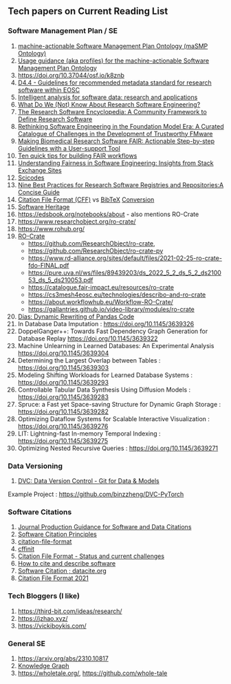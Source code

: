 ## Tech papers on Current Reading List



### Software Management Plan / SE
1. [machine-actionable Software Management Plan Ontology (maSMP Ontology)](https://zenodo.org/records/10582073)
2. [Usage guidance (aka profiles) for the machine-actionable Software Management Plan Ontology](https://zenodo.org/records/10582121)
3. https://doi.org/10.37044/osf.io/k8znb
4. [D4.4 - Guidelines for recommended metadata standard for research software within EOSC](https://zenodo.org/records/8199104)
5. [Intelligent analysis for software data: research and applications](https://link.springer.com/article/10.1631/FITEE.2230000)
6. [What Do We (Not) Know About Research Software Engineering?](https://openresearchsoftware.metajnl.com/articles/10.5334/jors.384)
7. [The Research Software Encyclopedia: A Community Framework to Define Research Software](https://openresearchsoftware.metajnl.com/articles/10.5334/jors.359)
8. [Rethinking Software Engineering in the Foundation Model Era: A Curated Catalogue of Challenges in the Development of Trustworthy FMware](https://arxiv.org/abs/2402.15943)
9. [Making Biomedical Research Software FAIR: Actionable Step-by-step Guidelines with a User-support Tool](https://www.nature.com/articles/s41597-023-02463-x)
10. [Ten quick tips for building FAIR workflows](https://journals.plos.org/ploscompbiol/article?id=10.1371/journal.pcbi.1011369)
11. [Understanding Fairness in Software Engineering: Insights from Stack Exchange Sites](https://arxiv.org/pdf/2402.19038.pdf)
12. [Scicodes](https://scicodes.net/)
13. [Nine Best Practices for Research Software Registries and Repositories:A Concise Guide](https://arxiv.org/pdf/2012.13117.pdf)
14. [Citation File Format (CFF)](https://citation-file-format.github.io/) vs [BibTeX](https://www.bibtex.com/g/bibtex-format/)    [Conversion](https://news.ycombinator.com/item?id=28246899)
15. [Software Heritage](https://docs.softwareheritage.org/index.html)
16. https://edsbook.org/notebooks/about - also mentions RO-Crate
17. https://www.researchobject.org/ro-crate/
18. https://www.rohub.org/
19. [RO-Crate](https://www.researchobject.org/ro-crate/)
       - https://github.com/ResearchObject/ro-crate,
       - https://github.com/ResearchObject/ro-crate-py
       - https://www.rd-alliance.org/sites/default/files/2021-02-25-ro-crate-fdo-FINAL.pdf
       - https://pure.uva.nl/ws/files/89439203/ds_2022_5_2_ds_5_2_ds210053_ds_5_ds210053.pdf
       - https://catalogue.fair-impact.eu/resources/ro-crate
       - https://cs3mesh4eosc.eu/technologies/describo-and-ro-crate
       - https://about.workflowhub.eu/Workflow-RO-Crate/
       - https://gallantries.github.io/video-library/modules/ro-crate
20. [Dias: Dynamic Rewriting of Pandas Code](https://doi.org/10.1145/3639313)
21. In Database Data Imputation : https://doi.org/10.1145/3639326
22. DoppelGanger++: Towards Fast Dependency Graph Generation for Database Replay https://doi.org/10.1145/3639322
23. Machine Unlearning in Learned Databases: An Experimental Analysis  https://doi.org/10.1145/3639304
24. Determining the Largest Overlap between Tables : https://doi.org/10.1145/3639303
25. Modeling Shifting Workloads for Learned Database Systems : https://doi.org/10.1145/3639293
26. Controllable Tabular Data Synthesis Using Diffusion Models : https://doi.org/10.1145/3639283
27. Spruce: a Fast yet Space-saving Structure for Dynamic Graph Storage : https://doi.org/10.1145/3639282
28. Optimizing Dataflow Systems for Scalable Interactive Visualization : https://doi.org/10.1145/3639276
29. LIT: Lightning-fast In-memory Temporal Indexing : https://doi.org/10.1145/3639275
30. Optimizing Nested Recursive Queries : https://doi.org/10.1145/3639271

### Data Versioning
1. [DVC: Data Version Control - Git for Data & Models](https://zenodo.org/records/10730123)

Example Project : https://github.com/binzzheng/DVC-PyTorch

### Software Citations
1. [Journal Production Guidance for Software and Data Citations](https://www.nature.com/articles/s41597-023-02491-7)
2. [Software Citation Principles](https://force11.org/info/software-citation-principles-published-2016/)
3. [citation-file-format](https://github.com/citation-file-format/citation-file-format/blob/main/schema-guide.md)
4. [cffinit](https://citation-file-format.github.io/cff-initializer-javascript/#/)
5. [Citation File Format - Status and current challenges](https://zenodo.org/records/6990678)
6. [How to cite and describe software](https://www.software.ac.uk/publication/how-cite-and-describe-software)
7. [Software Citation ; datacite.org](https://support.datacite.org/docs/software-citation)
8. [Citation File Format 2021](https://zenodo.org/records/5171937)

### Tech Bloggers (I like)
1. https://third-bit.com/ideas/research/
2. https://jzhao.xyz/
3. https://vickiboykis.com/


### General SE
1. https://arxiv.org/abs/2310.10817
2. [Knowledge Graph](https://textmine.com/post/an-introduction-to-knowledge-graphs)
3. https://wholetale.org/, https://github.com/whole-tale 
